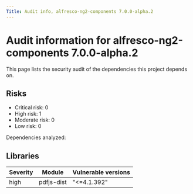```yaml
---
Title: Audit info, alfresco-ng2-components 7.0.0-alpha.2
---
```


# Audit information for alfresco-ng2-components 7.0.0-alpha.2

This page lists the security audit of the dependencies this project depends on.

## Risks

- Critical risk: 0
- High risk: 1
- Moderate risk: 0
- Low risk: 0

Dependencies analyzed: 

## Libraries

| Severity | Module | Vulnerable versions |
| --- | --- | --- |
|high | pdfjs-dist | &#34;&lt;=4.1.392&#34; |


